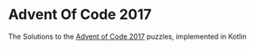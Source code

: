 # Advent Of Code 2017
The Solutions to the [Advent of Code 2017](http://adventofcode.com/2017) puzzles, implemented in Kotlin
